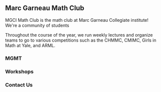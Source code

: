 ## Marc Garneau Math Club

MGCI Math Club is the math club at Marc Garneau Collegiate institute! We're a community of students 

Throughout the course of the year, we run weekly lectures and organize teams to go to various competitions such as the CHMMC, CMIMC, Girls in Math at Yale, and ARML. 

### MGMT

### Workshops

### Contact Us
